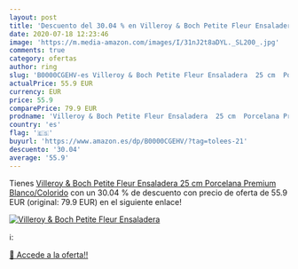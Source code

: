 ```yaml
---
layout: post
title: 'Descuento del 30.04 % en Villeroy & Boch Petite Fleur Ensaladera '
date: 2020-07-18 12:23:46
image: 'https://m.media-amazon.com/images/I/31nJ2t8aDYL._SL200_.jpg'
comments: true
category: ofertas
author: ring
slug: 'B0000CGEHV-es Villeroy & Boch Petite Fleur Ensaladera  25 cm  Porcelana Premium  Blanco/Colorido'
actualPrice: 55.9 EUR
currency: EUR
price: 55.9
comparePrice: 79.9 EUR
prodname: 'Villeroy & Boch Petite Fleur Ensaladera  25 cm  Porcelana Premium  Blanco/Colorido'
country: 'es'
flag: '🇪🇸'
buyurl: 'https://www.amazon.es/dp/B0000CGEHV/?tag=tolees-21'
descuento: '30.04'
average: '55.9'
---
```


Tienes [Villeroy & Boch Petite Fleur Ensaladera  25 cm  Porcelana Premium  Blanco/Colorido](https://www.amazon.es/dp/B0000CGEHV/?tag=tolees-21) con un 30.04 % de descuento con precio de oferta de 55.9 EUR (original: 79.9 EUR) en el siguiente enlace!

[![Villeroy & Boch Petite Fleur Ensaladera ](https://m.media-amazon.com/images/I/31nJ2t8aDYL._SL200_.jpg)](https://www.amazon.es/dp/B0000CGEHV/?tag=tolees-21)

ℹ️:


[🛒 Accede a la oferta!!](https://www.amazon.es/dp/B0000CGEHV/?tag=tolees-21)
